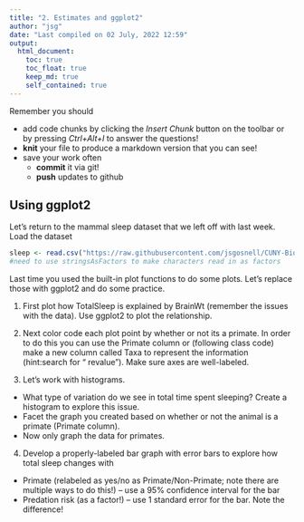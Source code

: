 ```yaml
---
title: "2. Estimates and ggplot2"
author: "jsg"
date: "Last compiled on 02 July, 2022 12:59"
output:
  html_document:
    toc: true
    toc_float: true
    keep_md: true
    self_contained: true
---
```



Remember you should

* add code chunks by clicking the *Insert Chunk* button on the toolbar or by
pressing *Ctrl+Alt+I* to answer the questions!
* **knit** your file to produce a markdown version that you can see!
* save your work often 
  * **commit** it via git!
  * **push** updates to github

## Using ggplot2
Let’s return to the mammal sleep dataset that we left off with last week. 
Load the dataset

```r
sleep <- read.csv("https://raw.githubusercontent.com/jsgosnell/CUNY-BioStats/master/datasets/sleep.csv", stringsAsFactors = T)
#need to use stringsAsFactors to make characters read in as factors
```
Last time you used the built-in plot functions to do some plots. Let’s replace 
those with ggplot2 and do some practice.

1. First plot how TotalSleep is explained by BrainWt (remember the issues with 
the data).  Use ggplot2 to plot the relationship.

2. Next color code each plot point by whether or not its a primate.  In order 
to do this you can use the Primate column or (following class code) make a new 
column called Taxa to represent the information (hint:search for “ revalue”). 
Make sure axes are well-labeled.

3. Let’s work with histograms.
* What type of variation do we see in total time spent sleeping? Create a 
histogram to explore this issue.
* Facet the graph you created based on whether or not the animal is a primate 
(Primate column).
* Now only graph the data for primates.

4. Develop a properly-labeled bar graph with error bars to explore how total 
sleep changes with 
* Primate (relabeled as yes/no as Primate/Non-Primate; note 
there are multiple ways to do this!) – use a 95% confidence interval for the bar
* Predation risk (as a factor!) – use 1 standard error for the bar. Note the difference!
